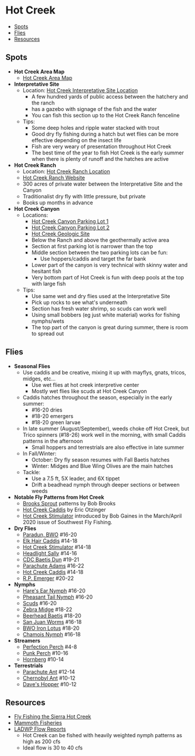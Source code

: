 # Hot Creek

- [Spots](#spots)
- [Flies](#flies)
- [Resources](#resources)

## Spots

- **Hot Creek Area Map**
  - [Hot Creek Area Map](/img/hot-creek.gif)
- **Interpretative Site**
  - Location: [Hot Creek Interpretative Site Location](https://maps.app.goo.gl/VrShBe8kGvkRbxnh8)
    - A few hundred yards of public access between the hatchery and the ranch
    - has a gazebo with signage of the fish and the water
    - You can fish this section up to the Hot Creek Ranch fenceline
  - Tips:
    - Some deep holes and ripple water stacked with trout
    - Good dry fly fishing during a hatch but wet flies can be more effective depending on the insect life
    - Fish are very weary of presentation throughout Hot Creek
    - The best time of the year to fish Hot Creek is the early summer when there is plenty of runoff and the hatches are active
- **Hot Creek Ranch**
  - Location: [Hot Creek Ranch Location](https://maps.app.goo.gl/PZPjBc9EtZ4gcRv47)
  - [Hot Creek Ranch Website](https://www.hotcreekranch.com/)
  - 300 acres of private water between the Interpretative Site and the Canyon
  - Traditionalist dry fly with little pressure, but private
  - Books up months in advance
- **Hot Creek Canyon**
  - Locations:
    - [Hot Creek Canyon Parking Lot 1](https://maps.app.goo.gl/YCp3AdJj4s3EksLv9)
    - [Hot Creek Canyon Parking Lot 2](https://maps.app.goo.gl/Ay37xh65oARYU88t6)
    - [Hot Creek Geologic Site](https://maps.app.goo.gl/4nHNkrjrsdUjZsAh9)
    - Below the Ranch and above the geothermally active area
    - Section at first parking lot is narrower than the top
    - Middle section between the two parking lots can be fun:
      - Use hoppers/caddis and target the far bank
    - Lower part of the canyon is very technical with skinny water and hesitant fish
    - Very bottom part of Hot Creek is fun with deep pools at the top with large fish
  - Tips:
    - Use same wet and dry flies used at the Interpretative Site
    - Pick up rocks to see what's underneath
    - Section has fresh water shrimp, so scuds can work well
    - Using small bobbers (eg just white material) works for fishing nymphs/wets
    - The top part of the canyon is great during summer, there is room to spread out

## Flies

- **Seasonal Flies**
  - Use caddis and be creative, mixing it up with mayflys, gnats, tricos, midges, etc...
    - Use wet flies at hot creek interpretive center
    - Mostly wet flies like scuds at Hot Creek Canyon
  - Caddis hatches throughout the season, especially in the early summer:
    - #16-20 dries
    - #18-20 emergers
    - #18-20 green larvae
  - In late summer (August/September), weeds choke off Hot Creek, but Trico spinners (#18-26) work well in the morning, with small Caddis patterns in the afternoon
    - Small hoppers and terrestrials are also effective in late summer
  - In Fall/Winter:
    - October: Dry fly season resumes with Fall Baetis hatches
    - Winter: Midges and Blue Wing Olives are the main hatches
  - Tackle:
    - Use a 7.5 ft, 5X leader, and 6X tippet
    - Drift a beadhead nymph through deeper sections or between weeds
- **Notable Fly Patterns from Hot Creek**
  - [Brooks Sprout](/img/brooks-sprout.jpg) patterns by Bob Brooks
  - [Hot Creek Caddis](/img/hot-creek-caddis.jpg) by Eric Otzinger
  - [Hot Creek Stimulator](/img/hot-creek-stimulator.jpg) introduced by Bob Gaines in the March/April 2020 issue of Southwest Fly Fishing.
- **Dry Flies**
  - [Paradun, BWO](/img/bwo-parachute-dun.jpg) #16-20
  - [Elk Hair Caddis](/img/elk-hair-caddis.jpg) #14-18
  - [Hot Creek Stimulator](/img/hot-creek-stimulator.jpg) #14-18
  - [Headlight Sally](/img/headlight-sally.jpg) #14-16
  - [CDC Baetis Dun](/img/cdc-baetis-dun.jpg) #19-21
  - [Parachute Adams](/img/parachute-adams.jpg) #16-22
  - [Hot Creek Caddis](/img/hot-creek-caddis.jpg) #14-18
  - [R.P. Emerger](/img/rp-emerger.jpg) #20-22
- **Nymphs**
  - [Hare's Ear Nymph](/img/hares-ear.jpg) #16-20
  - [Pheasant Tail Nymph](/img/pheasant-tail-nymph.jpg) #16-20
  - [Scuds](/img/scud.jpg) #16-20
  - [Zebra Midge](/img/zebra-midge.jpg) #18-22
  - [Beerhead Baetis](/img/beerhead-baetis.jpg) #18-20
  - [San Juan Worms](/img/san-juan-worm.jpg) #16-18
  - [BWO Iron Lotus](/img/bwo-iron-lotus.jpg) #18-20
  - [Chamois Nymph](/img/chamois-nymph.jpg) #16-18
- **Streamers**
  - [Perfection Perch](/img/perfection-perch.jpg) #4-8
  - [Punk Perch](/img/punk-perch.jpg) #10-16
  - [Hornberg](/img/hornberg.jpg) #10-14
- **Terrestrials**
  - [Parachute Ant](/img/parachute-ant.jpg) #12-14
  - [Chernobyl Ant](/img/chernobyl-ant.jpg) #10-12
  - [Dave's Hopper](/img/daves-hopper.jpg) #10-12

## Resources

- [Fly Fishing the Sierra Hot Creek](https://flyfishingthesierra.com/hotcreek.htm)
- [Mammoth Fisheries](/resources/Mammoth-Fisheries-Summer-Trifecta.pdf)
- [LADWP Flow Reports](https://www.ladwp.com/who-we-are/water-system/los-angeles-aqueduct/la-aqueduct-conditions-reports)
  - Hot Creek can be fished with heavily weighted nymph patterns as high as 200 cfs
  - Ideal flow is 30 to 40 cfs
  